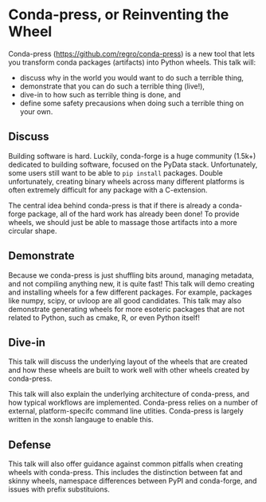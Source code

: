 # Conda-press, or Reinventing the Wheel

Conda-press (https://github.com/regro/conda-press) is a new tool that
lets you transform conda packages (artifacts) into Python wheels. This talk will:

* discuss why in the world you would want to do such a terrible thing,
* demonstrate that you can do such a terrible thing (live!),
* dive-in to how such as terrible thing is done, and
* define some safety precausions when doing such a terrible thing on your own.

## Discuss

Building software is hard. Luckily, conda-forge is a huge community (1.5k+)
dedicated to building software, focused on the PyData stack. Unfortunately,
some users still want to be able to `pip install` packages. Double unfortunately,
creating binary wheels across many different platforms is often extremely difficult
for any package with a C-extension.

The central idea behind conda-press is that if there is already a conda-forge
package, all of the hard work has already been done! To provide wheels, we
should just be able to massage those artifacts into a more circular shape.

## Demonstrate

Because we conda-press is just shuffling bits around, managing metadata,
and not compiling anything new, it is quite fast! This talk will demo
creating and installing wheels for a few different packages. For example,
packages like numpy, scipy, or uvloop are all good candidates. This talk
may also demonstrate generating wheels for more esoteric packages that are
not related to Python, such as cmake, R, or even Python itself!

## Dive-in

This talk will discuss the underlying layout of the wheels that are
created and how these wheels are built to work well with other wheels
created by conda-press.

This talk will also explain the underlying architecture of conda-press, and how
typical workflows are implemented. Conda-press relies on a number of external,
platform-specifc command line utlities. Conda-press is largely written in
the xonsh langauge to enable this.

## Defense

This talk will also offer guidance against common pitfalls when creating
wheels with conda-press. This includes the distinction between fat and skinny
wheels, namespace differences between PyPI and conda-forge, and issues with
prefix substituions.
